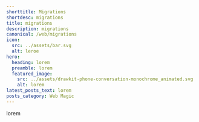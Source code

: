 ```yaml
---
shorttitle: Migrations
shortdesc: migrations
title: migrations
description: migrations
canonical: /web/migrations
icon:
  src: ../assets/bar.svg
  alt: leroe
hero:
  heading: lorem
  preamble: lorem
  featured_image:
    src: ../assets/drawkit-phone-conversation-monochrome_animated.svg
    alt: lorem
latest_posts_text: lorem
posts_category: Web Magic
---
```

lorem